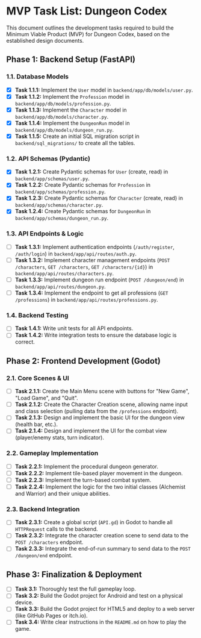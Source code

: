 # MVP Task List: Dungeon Codex

This document outlines the development tasks required to build the Minimum Viable Product (MVP) for Dungeon Codex, based on the established design documents.

## Phase 1: Backend Setup (FastAPI)

### 1.1. Database Models

-   [x] **Task 1.1.1:** Implement the `User` model in `backend/app/db/models/user.py`.
-   [x] **Task 1.1.2:** Implement the `Profession` model in `backend/app/db/models/profession.py`.
-   [x] **Task 1.1.3:** Implement the `Character` model in `backend/app/db/models/character.py`.
-   [x] **Task 1.1.4:** Implement the `DungeonRun` model in `backend/app/db/models/dungeon_run.py`.
-   [x] **Task 1.1.5:** Create an initial SQL migration script in `backend/sql_migrations/` to create all the tables.

### 1.2. API Schemas (Pydantic)

-   [x] **Task 1.2.1:** Create Pydantic schemas for `User` (create, read) in `backend/app/schemas/user.py`.
-   [x] **Task 1.2.2:** Create Pydantic schemas for `Profession` in `backend/app/schemas/profession.py`.
-   [x] **Task 1.2.3:** Create Pydantic schemas for `Character` (create, read) in `backend/app/schemas/character.py`.
-   [x] **Task 1.2.4:** Create Pydantic schemas for `DungeonRun` in `backend/app/schemas/dungeon_run.py`.

### 1.3. API Endpoints & Logic

-   [ ] **Task 1.3.1:** Implement authentication endpoints (`/auth/register`, `/auth/login`) in `backend/app/api/routes/auth.py`.
-   [ ] **Task 1.3.2:** Implement character management endpoints (`POST /characters`, `GET /characters`, `GET /characters/{id}`) in `backend/app/api/routes/characters.py`.
-   [ ] **Task 1.3.3:** Implement dungeon run endpoint (`POST /dungeon/end`) in `backend/app/api/routes/dungeon.py`.
-   [ ] **Task 1.3.4:** Implement the endpoint to get all professions (`GET /professions`) in `backend/app/api/routes/professions.py`.

### 1.4. Backend Testing

-   [ ] **Task 1.4.1:** Write unit tests for all API endpoints.
-   [ ] **Task 1.4.2:** Write integration tests to ensure the database logic is correct.

## Phase 2: Frontend Development (Godot)

### 2.1. Core Scenes & UI

-   [ ] **Task 2.1.1:** Create the Main Menu scene with buttons for "New Game", "Load Game", and "Quit".
-   [ ] **Task 2.1.2:** Create the Character Creation scene, allowing name input and class selection (pulling data from the `/professions` endpoint).
-   [ ] **Task 2.1.3:** Design and implement the basic UI for the dungeon view (health bar, etc.).
-   [ ] **Task 2.1.4:** Design and implement the UI for the combat view (player/enemy stats, turn indicator).

### 2.2. Gameplay Implementation

-   [ ] **Task 2.2.1:** Implement the procedural dungeon generator.
-   [ ] **Task 2.2.2:** Implement tile-based player movement in the dungeon.
-   [ ] **Task 2.2.3:** Implement the turn-based combat system.
-   [ ] **Task 2.2.4:** Implement the logic for the two initial classes (Alchemist and Warrior) and their unique abilities.

### 2.3. Backend Integration

-   [ ] **Task 2.3.1:** Create a global script (`API.gd`) in Godot to handle all `HTTPRequest` calls to the backend.
-   [ ] **Task 2.3.2:** Integrate the character creation scene to send data to the `POST /characters` endpoint.
-   [ ] **Task 2.3.3:** Integrate the end-of-run summary to send data to the `POST /dungeon/end` endpoint.

## Phase 3: Finalization & Deployment

-   [ ] **Task 3.1:** Thoroughly test the full gameplay loop.
-   [ ] **Task 3.2:** Build the Godot project for Android and test on a physical device.
-   [ ] **Task 3.3:** Build the Godot project for HTML5 and deploy to a web server (like GitHub Pages or itch.io).
-   [ ] **Task 3.4:** Write clear instructions in the `README.md` on how to play the game.
